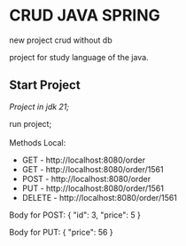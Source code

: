 <h1>CRUD JAVA SPRING</h1>

new project crud without db

project for study language of the java.

<h2>Start Project</h2>
<i>Project in jdk 21;</i>

run project;<br><br>
Methods Local: 
    <ul>
      <li>GET - http://localhost:8080/order</li>
      <li>GET - http://localhost:8080/order/1561</li>
      <li>POST - http://localhost:8080/order</li>
      <li>PUT - http://localhost:8080/order/1561</li>
      <li>DELETE - http://localhost:8080/order/1561</li>
    </ul>
Body for POST:
  {
  	"id": 3,
  	"price": 5
  }

Body for PUT:
  {
  	"price": 56
  }
